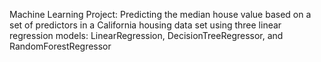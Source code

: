 Machine Learning Project: Predicting the median house value based on a set of predictors in a California housing data set using three linear regression models: LinearRegression, DecisionTreeRegressor, and RandomForestRegressor 
